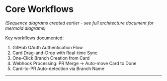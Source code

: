 # Core Workflows

*(Sequence diagrams created earlier - see full architecture document for mermaid diagrams)*

Key workflows documented:
1. GitHub OAuth Authentication Flow
2. Card Drag-and-Drop with Real-time Sync
3. One-Click Branch Creation from Card
4. Webhook Processing: PR Merge → Auto-move Card to Done
5. Card-to-PR Auto-detection via Branch Name

---
